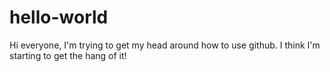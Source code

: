 # hello-world
Hi everyone,
I'm trying to get my head around how to use github. I think I'm starting to get the hang of it! 
